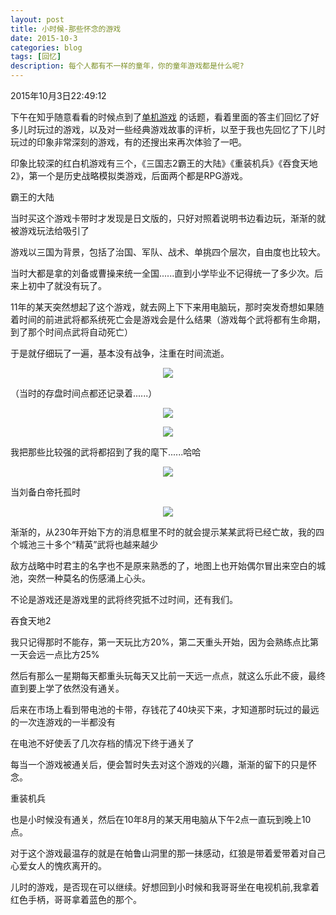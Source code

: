 ```yaml
---
layout: post
title: 小时候-那些怀念的游戏
date: 2015-10-3
categories: blog
tags: [回忆]
description: 每个人都有不一样的童年，你的童年游戏都是什么呢?
---
```


2015年10月3日22:49:12

下午在知乎随意看看的时候点到了[单机游戏](http://www.zhihu.com/topic/19553732/top-answers)
的话题，看着里面的答主们回忆了好多儿时玩过的游戏，以及对一些经典游戏故事的评析，以至于我也先回忆了下儿时玩过的印象非常深刻的游戏，有的还搜出来再次体验了一吧。

印象比较深的红白机游戏有三个，《三国志2霸王的大陆》《重装机兵》《吞食天地2》，第一个是历史战略模拟类游戏，后面两个都是RPG游戏。

霸王的大陆

当时买这个游戏卡带时才发现是日文版的，只好对照着说明书边看边玩，渐渐的就被游戏玩法给吸引了

游戏以三国为背景，包括了治国、军队、战术、单挑四个层次，自由度也比较大。

当时大都是拿的刘备或曹操来统一全国......直到小学毕业不记得统一了多少次。后来上初中了就没有玩了。

11年的某天突然想起了这个游戏，就去网上下下来用电脑玩，那时突发奇想如果随着时间的前进武将都系统死亡会是游戏会是什么结果（游戏每个武将都有生命期，到了那个时间点武将自动死亡）

于是就仔细玩了一遍，基本没有战争，注重在时间流逝。
<center>
   <p><img src="http://img3.douban.com/view/photo/photo/QQpeTT3CFggc736BsdmCvA/x2271900775.jpg" align="center"></p>
</center>
（当时的存盘时间点都还记录着......）
<center>
   <p><img src="http://img3.douban.com/view/photo/photo/GrYpjHxPaUSjPUlmfzkGZQ/x2271900783.jpg" align="center"></p>
</center>
<center>
   <p><img src="http://img4.douban.com/view/photo/photo/Z8oxg7to91Qda6kvBUiL9g/x2271900789.jpg" align="center"></p>
</center>
我把那些比较强的武将都招到了我的麾下......哈哈

<center>
   <p><img src="http://img3.douban.com/view/photo/photo/c-4eEt-lY7mdPMB5ogXTAg/x2271900780.jpg" align="center"></p>
</center>
当刘备白帝托孤时
<center>
   <p><img src="http://img4.douban.com/view/photo/photo/T1LRG2fzOC0hoW6iVUd96g/x2271900779.jpg" align="center"></p>
</center>
渐渐的，从230年开始下方的消息框里不时的就会提示某某武将已经亡故，我的四个城池三十多个“精英”武将也越来越少

敌方战略中时君主的名字也不是原来熟悉的了，地图上也开始偶尔冒出来空白的城池，突然一种莫名的伤感涌上心头。

不论是游戏还是游戏里的武将终究抵不过时间，还有我们。

吞食天地2

我只记得那时不能存，第一天玩比方20%，第二天重头开始，因为会熟练点比第一天会远一点比方25%

然后有那么一星期每天都重头玩每天又比前一天远一点点，就这么乐此不疲，最终直到要上学了依然没有通关。

后来在市场上看到带电池的卡带，存钱花了40块买下来，才知道那时玩过的最远的一次连游戏的一半都没有

在电池不好使丢了几次存档的情况下终于通关了

每当一个游戏被通关后，便会暂时失去对这个游戏的兴趣，渐渐的留下的只是怀念。

重装机兵
	
也是小时候没有通关，然后在10年8月的某天用电脑从下午2点一直玩到晚上10点。

对于这个游戏最温存的就是在帕鲁山洞里的那一抹感动，红狼是带着爱带着对自己心爱女人的愧疚离开的。

儿时的游戏，是否现在可以继续。好想回到小时候和我哥哥坐在电视机前,我拿着红色手柄，哥哥拿着蓝色的那个。
	
